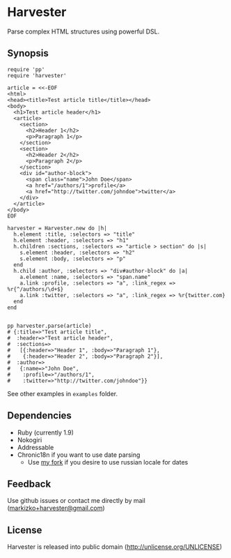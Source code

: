 # Harvester

Parse complex HTML structures using powerful DSL.

## Synopsis

```
require 'pp'
require 'harvester'

article = <<-EOF
<html>
<head><title>Test article title</title></head>
<body>
  <h1>Test article header</h1>
  <article>
    <section>
      <h2>Header 1</h2>
      <p>Paragraph 1</p>
    </section>
    <section>
      <h2>Header 2</h2>
      <p>Paragraph 2</p>
    </section>
    <div id="author-block">
      <span class="name">John Doe</span>
      <a href="/authors/1">profile</a>
      <a href="http://twitter.com/johndoe">twitter</a>
    </div>
  </article>
</body>
EOF

harvester = Harvester.new do |h|
  h.element :title, :selectors => "title"
  h.element :header, :selectors => "h1"
  h.children :sections, :selectors => "article > section" do |s|
    s.element :header, :selectors => "h2"
    s.element :body, :selectors => "p"
  end
  h.child :author, :selectors => "div#author-block" do |a|
    a.element :name, :selectors => "span.name"
    a.link :profile, :selectors => "a", :link_regex => %r{^/authors/\d+$}
    a.link :twitter, :selectors => "a", :link_regex => %r{twitter.com}
  end
end


pp harvester.parse(article)
# {:title=>"Test article title",
#  :header=>"Test article header",
#  :sections=>
#   [{:header=>"Header 1", :body=>"Paragraph 1"},
#    {:header=>"Header 2", :body=>"Paragraph 2"}],
#  :author=>
#   {:name=>"John Doe",
#    :profile=>"/authors/1",
#    :twitter=>"http://twitter.com/johndoe"}}
```

See other examples in `examples` folder.

## Dependencies

* Ruby (currently 1.9)
* Nokogiri
* Addressable
* Chronic18n if you want to use date parsing
    * Use [my fork](https://github.com/markiz/chronic18n) if you desire to use russian locale for dates

## Feedback

Use github issues or contact me directly by mail (markizko+harvester@gmail.com)

## License

Harvester is released into public domain (http://unlicense.org/UNLICENSE)
